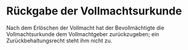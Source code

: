 # Rückgabe der Vollmachtsurkunde

Nach dem Erlöschen der Vollmacht hat der Bevollmächtigte die Vollmachtsurkunde dem Vollmachtgeber zurückzugeben; ein Zurückbehaltungsrecht steht ihm nicht zu.
